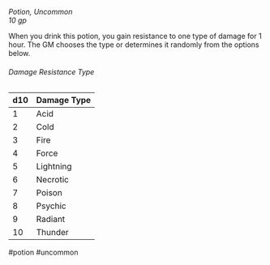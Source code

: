 *Potion, Uncommon*  
*10 gp*

When you drink this potion, you gain resistance to one type of damage for 1 hour. The GM chooses the type or determines it randomly from the options below.
###### Damage Resistance Type
| d10 | Damage Type |
| --- | ----------- |
| 1 | Acid |
| 2 | Cold |
| 3 | Fire |
| 4 | Force |
| 5 | Lightning |
| 6 | Necrotic |
| 7 | Poison |
| 8 | Psychic |
| 9 | Radiant |
| 10 | Thunder |

#potion #uncommon
